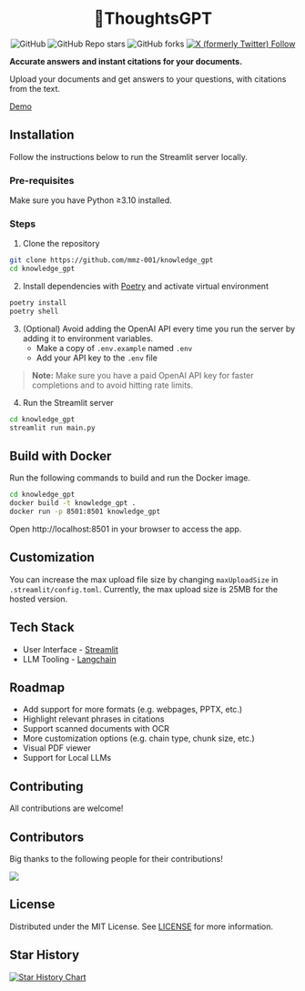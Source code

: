 <h1 align="center">
📖ThoughtsGPT
</h1>

<div id="top" align="center">

![GitHub](https://img.shields.io/github/license/mmz-001/thoughts_gpt)
![GitHub Repo stars](https://img.shields.io/github/stars/mmz-001/thoughts_gpt?style=social)
![GitHub forks](https://img.shields.io/github/forks/mmz-001/thoughts_gpt?style=social)
[![X (formerly Twitter) Follow](https://img.shields.io/twitter/follow/mm_sasmitha)](https://twitter.com/mm_sasmitha)

</div>

**Accurate answers and instant citations for your documents.**

Upload your documents and get answers to your questions, with citations from the text.

[Demo](https://twitter.com/mm_sasmitha/status/1620999984085884930)

## Installation

Follow the instructions below to run the Streamlit server locally.

### Pre-requisites

Make sure you have Python ≥3.10 installed.

### Steps

1. Clone the repository

```bash
git clone https://github.com/mmz-001/knowledge_gpt
cd knowledge_gpt
```

2. Install dependencies with [Poetry](https://python-poetry.org/) and activate virtual environment

```bash
poetry install
poetry shell
```

3. (Optional) Avoid adding the OpenAI API every time you run the server by adding it to environment variables.
   - Make a copy of `.env.example` named `.env`
   - Add your API key to the `.env` file

> **Note:** Make sure you have a paid OpenAI API key for faster completions and to avoid hitting rate limits.

4. Run the Streamlit server

```bash
cd knowledge_gpt
streamlit run main.py
```

## Build with Docker

Run the following commands to build and run the Docker image.

```bash
cd knowledge_gpt
docker build -t knowledge_gpt .
docker run -p 8501:8501 knowledge_gpt
```

Open http://localhost:8501 in your browser to access the app.

## Customization

You can increase the max upload file size by changing `maxUploadSize` in `.streamlit/config.toml`.
Currently, the max upload size is 25MB for the hosted version.

## Tech Stack

- User Interface - [Streamlit](https://streamlit.io/)
- LLM Tooling - [Langchain](https://github.com/hwchase17/langchain)

## Roadmap

- Add support for more formats (e.g. webpages, PPTX, etc.)
- Highlight relevant phrases in citations
- Support scanned documents with OCR
- More customization options (e.g. chain type, chunk size, etc.)
- Visual PDF viewer
- Support for Local LLMs

## Contributing

All contributions are welcome!

## Contributors

Big thanks to the following people for their contributions!

<a href="https://github.com/mmz-001/knowledge_gpt/graphs/contributors">
  <img src="https://contrib.rocks/image?repo=mmz-001/knowledge_gpt" />
</a>

## License

Distributed under the MIT License. See [LICENSE](https://github.com/mmz-001/knowledge_gpt/blob/main/LICENSE) for more information.

## Star History

[![Star History Chart](https://api.star-history.com/svg?repos=mmz-001/knowledge_gpt&type=Date)](https://star-history.com/#mmz-001/knowledge_gpt&Date)
